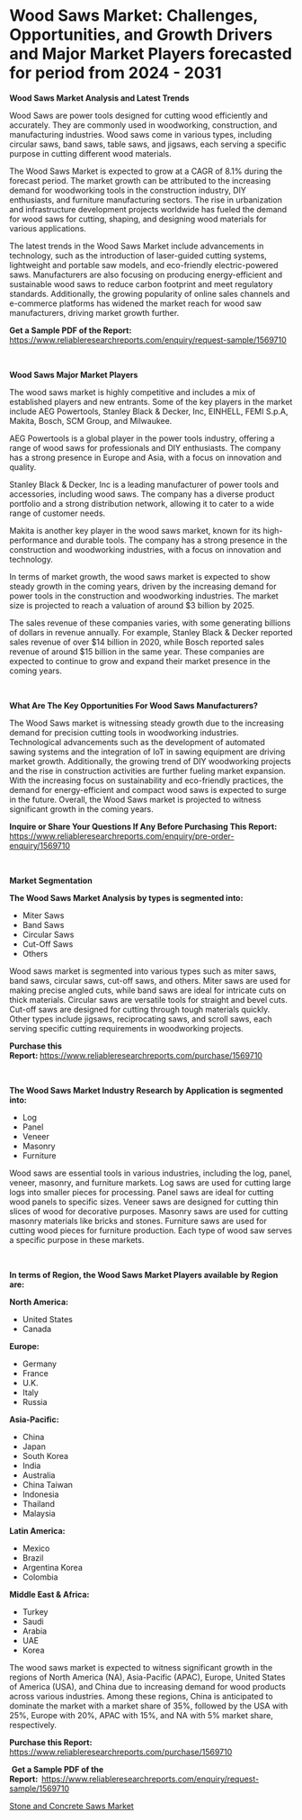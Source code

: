 <p><h1>Wood Saws Market: Challenges, Opportunities, and Growth Drivers and Major Market Players forecasted for period from 2024 - 2031</h1></p><p><strong>Wood Saws Market Analysis and Latest Trends</strong></p>
<p><p>Wood Saws are power tools designed for cutting wood efficiently and accurately. They are commonly used in woodworking, construction, and manufacturing industries. Wood saws come in various types, including circular saws, band saws, table saws, and jigsaws, each serving a specific purpose in cutting different wood materials.</p><p>The Wood Saws Market is expected to grow at a CAGR of 8.1% during the forecast period. The market growth can be attributed to the increasing demand for woodworking tools in the construction industry, DIY enthusiasts, and furniture manufacturing sectors. The rise in urbanization and infrastructure development projects worldwide has fueled the demand for wood saws for cutting, shaping, and designing wood materials for various applications.</p><p>The latest trends in the Wood Saws Market include advancements in technology, such as the introduction of laser-guided cutting systems, lightweight and portable saw models, and eco-friendly electric-powered saws. Manufacturers are also focusing on producing energy-efficient and sustainable wood saws to reduce carbon footprint and meet regulatory standards. Additionally, the growing popularity of online sales channels and e-commerce platforms has widened the market reach for wood saw manufacturers, driving market growth further.</p></p>
<p><strong>Get a Sample PDF of the Report:&nbsp;</strong> <a href="https://www.reliableresearchreports.com/enquiry/request-sample/1569710">https://www.reliableresearchreports.com/enquiry/request-sample/1569710</a></p>
<p>&nbsp;</p>
<p><strong>Wood Saws Major Market Players</strong></p>
<p><p>The wood saws market is highly competitive and includes a mix of established players and new entrants. Some of the key players in the market include AEG Powertools, Stanley Black & Decker, Inc, EINHELL, FEMI S.p.A, Makita, Bosch, SCM Group, and Milwaukee.</p><p>AEG Powertools is a global player in the power tools industry, offering a range of wood saws for professionals and DIY enthusiasts. The company has a strong presence in Europe and Asia, with a focus on innovation and quality.</p><p>Stanley Black & Decker, Inc is a leading manufacturer of power tools and accessories, including wood saws. The company has a diverse product portfolio and a strong distribution network, allowing it to cater to a wide range of customer needs.</p><p>Makita is another key player in the wood saws market, known for its high-performance and durable tools. The company has a strong presence in the construction and woodworking industries, with a focus on innovation and technology.</p><p>In terms of market growth, the wood saws market is expected to show steady growth in the coming years, driven by the increasing demand for power tools in the construction and woodworking industries. The market size is projected to reach a valuation of around $3 billion by 2025.</p><p>The sales revenue of these companies varies, with some generating billions of dollars in revenue annually. For example, Stanley Black & Decker reported sales revenue of over $14 billion in 2020, while Bosch reported sales revenue of around $15 billion in the same year. These companies are expected to continue to grow and expand their market presence in the coming years.</p></p>
<p>&nbsp;</p>
<p><strong>What Are The Key Opportunities For Wood Saws Manufacturers?</strong></p>
<p><p>The Wood Saws market is witnessing steady growth due to the increasing demand for precision cutting tools in woodworking industries. Technological advancements such as the development of automated sawing systems and the integration of IoT in sawing equipment are driving market growth. Additionally, the growing trend of DIY woodworking projects and the rise in construction activities are further fueling market expansion. With the increasing focus on sustainability and eco-friendly practices, the demand for energy-efficient and compact wood saws is expected to surge in the future. Overall, the Wood Saws market is projected to witness significant growth in the coming years.</p></p>
<p><strong>Inquire or Share Your Questions If Any Before Purchasing This Report:</strong> <a href="https://www.reliableresearchreports.com/enquiry/pre-order-enquiry/1569710">https://www.reliableresearchreports.com/enquiry/pre-order-enquiry/1569710</a></p>
<p>&nbsp;</p>
<p><strong>Market Segmentation</strong></p>
<p><strong>The Wood Saws Market Analysis by types is segmented into:</strong></p>
<p><ul><li>Miter Saws</li><li>Band Saws</li><li>Circular Saws</li><li>Cut-Off Saws</li><li>Others</li></ul></p>
<p><p>Wood saws market is segmented into various types such as miter saws, band saws, circular saws, cut-off saws, and others. Miter saws are used for making precise angled cuts, while band saws are ideal for intricate cuts on thick materials. Circular saws are versatile tools for straight and bevel cuts. Cut-off saws are designed for cutting through tough materials quickly. Other types include jigsaws, reciprocating saws, and scroll saws, each serving specific cutting requirements in woodworking projects.</p></p>
<p><strong>Purchase this Report:&nbsp;</strong><a href="https://www.reliableresearchreports.com/purchase/1569710">https://www.reliableresearchreports.com/purchase/1569710</a></p>
<p>&nbsp;</p>
<p><strong>The Wood Saws Market Industry Research by Application is segmented into:</strong></p>
<p><ul><li>Log </li><li>Panel</li><li>Veneer</li><li>Masonry</li><li>Furniture</li></ul></p>
<p><p>Wood saws are essential tools in various industries, including the log, panel, veneer, masonry, and furniture markets. Log saws are used for cutting large logs into smaller pieces for processing. Panel saws are ideal for cutting wood panels to specific sizes. Veneer saws are designed for cutting thin slices of wood for decorative purposes. Masonry saws are used for cutting masonry materials like bricks and stones. Furniture saws are used for cutting wood pieces for furniture production. Each type of wood saw serves a specific purpose in these markets.</p></p>
<p>&nbsp;</p>
<p><strong>In terms of Region, the Wood Saws Market Players available by Region are:</strong></p>
<p>
    <p> <strong> North America: </strong>
        <ul>
            <li>United States</li>
            <li>Canada</li>
        </ul>
        </p> 
    <p> <strong> Europe: </strong>
        <ul>
            <li>Germany</li>
            <li>France</li>
            <li>U.K.</li>
            <li>Italy</li>
            <li>Russia</li>
        </ul>
        </p> 
    <p> <strong> Asia-Pacific: </strong>
        <ul>
            <li>China</li>
            <li>Japan</li>
            <li>South Korea</li>
            <li>India</li>
            <li>Australia</li>
            <li>China Taiwan</li>
            <li>Indonesia</li>
            <li>Thailand</li>
            <li>Malaysia</li>
        </ul>
        </p> 
    <p> <strong> Latin America: </strong>
        <ul>
            <li>Mexico</li>
            <li>Brazil</li>
            <li>Argentina Korea</li>
            <li>Colombia</li>
        </ul>
        </p> 
    <p> <strong> Middle East & Africa: </strong>
        <ul>
            <li>Turkey</li>
            <li>Saudi</li>
            <li>Arabia</li>
            <li>UAE</li>
            <li>Korea</li>
        </ul>
    </p>
    </p>
<p><p>The wood saws market is expected to witness significant growth in the regions of North America (NA), Asia-Pacific (APAC), Europe, United States of America (USA), and China due to increasing demand for wood products across various industries. Among these regions, China is anticipated to dominate the market with a market share of 35%, followed by the USA with 25%, Europe with 20%, APAC with 15%, and NA with 5% market share, respectively.</p></p>
<p><strong>Purchase this Report: </strong><a href="https://www.reliableresearchreports.com/purchase/1569710">https://www.reliableresearchreports.com/purchase/1569710</a></p>
<p>&nbsp;<strong>Get a Sample PDF of the Report:&nbsp;&nbsp;</strong><a href="https://www.reliableresearchreports.com/enquiry/request-sample/1569710">https://www.reliableresearchreports.com/enquiry/request-sample/1569710</a></p>
<p><strong></strong></p>
<p><p><a href="https://github.com/brenzgnarento/Market-Research-Report-List-1/blob/main/stone-and-concrete-saws-market.md">Stone and Concrete Saws Market</a></p></p>